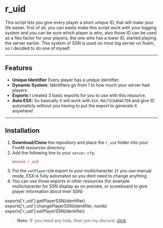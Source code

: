 # r_uid

This script lets you give every player a short unique ID, that will make your life easier, first of all, you can easily make this script work with your logging system and you can be sure which player is who, also those ID can be used as a flex factor for your players, the one who has a lower ID, started playing the server earlier. This system of SSN is used on most big server on fivem, so I decided to do one of myself.

---

## Features

- **Unique Identifier** Every player has a unique identifier.
- **Dynamic System:** Identifiers go from 1 to how much your server had players.
- **Exports** I created 3 basic exports for you to use with this resource.
- **Auto ESX:** So basically it will work with `ESX_MULTICHARACTER` and give ID automaticly without you having to put the export to generate it anywhere!

---

## Installation

1. **Download/Clone** the repository and place the `r_uid` folder into your FiveM resources directory.
2. Add the following line to your `server.cfg`:
   ```cfg
   ensure r_uid
   ```
3. Put the `setPlayerSSN` export to your multicharacter `IF` you use manual mode, ESX is fully automated so you dont need to change anything
4. You can use those exports in other resources (for example multicharacter for SSN display as on preview, or scoreboard to give player information about their SSN)

exports['r_uid']:getPlayerSSN(identifier)
exports['r_uid']:changePlayerSSN(identifier, numb)
exports['r_uid']:setPlayerSSN(identifier)

> **Note:** IF you need any help, then join my discord: [click](https://discord.gg/Yxx78f6rbG)
